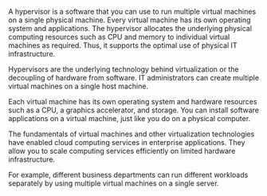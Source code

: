 A hypervisor is a software that you can use to run multiple virtual machines on a single physical machine. Every virtual machine has its own operating system and applications. The hypervisor allocates the underlying physical computing resources such as CPU and memory to individual virtual machines as required. Thus, it supports the optimal use of physical IT infrastructure.

Hypervisors are the underlying technology behind virtualization or the decoupling of hardware from software. IT administrators can create multiple virtual machines on a single host machine. 

Each virtual machine has its own operating system and hardware resources such as a CPU, a graphics accelerator, and storage. You can install software applications on a virtual machine, just like you do on a physical computer.

The fundamentals of virtual machines and other virtualization technologies have enabled cloud computing services in enterprise applications. They allow you to scale computing services efficiently on limited hardware infrastructure. 

For example, different business departments can run different workloads separately by using multiple virtual machines on a single server.